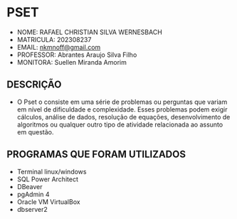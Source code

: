 # PSET
- NOME: RAFAEL CHRISTIAN SILVA WERNESBACH
- MATRICULA: 202308237
- EMAIL: nkmnoff@gmail.com
- PROFESSOR: Abrantes Araujo Silva Filho
- MONITORA: Suellen Miranda Amorim


## DESCRIÇÃO
- O Pset o consiste em uma série de problemas ou perguntas que variam em nível de dificuldade e complexidade. Esses problemas podem exigir cálculos, análise de dados, resolução de equações, desenvolvimento de algoritmos ou qualquer outro tipo de atividade relacionada ao assunto em questão.

## PROGRAMAS QUE FORAM UTILIZADOS

- Terminal linux/windows
- SQL Power Architect
- DBeaver
- pgAdmin 4
- Oracle VM VirtualBox
- dbserver2



